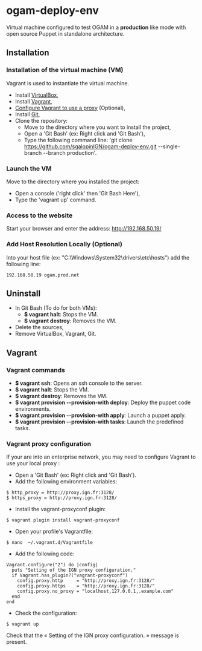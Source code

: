 # ogam-deploy-env
 Virtual machine configured to test OGAM in a **production** like mode with open source Puppet in standalone architecture.

## Installation

### Installation of the virtual machine (VM)

Vagrant is used to instantiate the virtual machine.
- Install [VirtualBox](https://www.virtualbox.org/wiki/Downloads),
- Install [Vagrant](https://www.vagrantup.com/downloads.html),
- [Configure Vagrant to use a proxy](https://github.com/sgalopinIGN/ogam-deploy-env/tree/production#vagrant-proxy-configuration) (Optional),
- Install [Git](https://git-scm.com/downloads),
- Clone the repository:
    - Move to the directory where you want to install the project,
    - Open a 'Git Bash' (ex: Right click and 'Git Bash'),
    - Type the following command line: 'git clone https://github.com/sgalopinIGN/ogam-deploy-env.git --single-branch --branch production'.

### Launch the VM

Move to the directory where you installed the project:
- Open a console ('right click' then 'Git Bash Here'),
- Type the 'vagrant up' command.

### Access to the website
Start your browser and enter the address: http://192.168.50.19/

### Add Host Resolution Locally (Optional)
Into your host file (ex: "C:\Windows\System32\drivers\etc\hosts") add the following line:
```
192.168.50.19 ogam.prod.net
```

## Uninstall

- In Git Bash (To do for both VMs):
   - **$ vagrant halt**: Stops the VM.
   - **$ vagrant destroy**: Removes the VM.
- Delete the sources,
- Remove VirtualBox, Vagrant, Git.

## Vagrant

### Vagrant commands
- **$ vagrant ssh**: Opens an ssh console to the server.
- **$ vagrant halt**: Stops the VM.
- **$ vagrant destroy**: Removes the VM.
- **$ vagrant provision --provision-with deploy**: Deploy the puppet code environments.
- **$ vagrant provision --provision-with apply**: Launch a puppet apply.
- **$ vagrant provision --provision-with tasks**: Launch the predefined tasks.

### Vagrant proxy configuration

If your are into an enterprise network, you may need to configure Vagrant to use your local proxy :
  - Open a 'Git Bash' (ex: Right click and 'Git Bash').
  - Add the following environment variables:
  ```shell
  $ http_proxy = http://proxy.ign.fr:3128/
  $ https_proxy = http://proxy.ign.fr:3128/
  ```
  - Install the vagrant-proxyconf plugin:
  ```shell
  $ vagrant plugin install vagrant-proxyconf
  ```
  - Open your profile's Vagrantfile:
  ```shell
  $ nano  ~/.vagrant.d/Vagrantfile
  ```
  - Add the following code:
  ```shell
  Vagrant.configure("2") do |config|
    puts "Setting of the IGN proxy configuration."
    if Vagrant.has_plugin?("vagrant-proxyconf")
      config.proxy.http     = "http://proxy.ign.fr:3128/"
      config.proxy.https    = "http://proxy.ign.fr:3128/"
      config.proxy.no_proxy = "localhost,127.0.0.1,.example.com"
    end
  end
  ```
  * Check the configuration:
  ```shell
  $ vagrant up
  ```
  Check that the « Setting of the IGN proxy configuration. » message is present.

